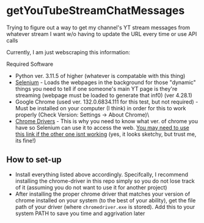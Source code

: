 # getYouTubeStreamChatMessages
Trying to figure out a way to get my channel's YT stream messages from whatever stream I want w/o having to update the URL every time or use API calls 


Currently, I am just webscraping this information: 

Required Software
* Python ver. 3.11.5 of higher (whatever is compatable with this thing) 
* [Selenium](https://pypi.org/project/selenium/) - Loads the webpages in the background for those "dynamic" things you need to tell if one someone's main YT page is they're streaming (webpage must be loaded to generate that inf0) (ver 4.28.1)
* Google Chrome (used ver. 132.0.6834.111 for this test, but not required) - Must be installed on your computer (I think) in order for this to work properly (Check Version: Settings -> About Chrome)\
* [Chrome Drivers](https://developer.chrome.com/docs/chromedriver/downloads) - This is why you need to know what ver. of chrome you have so Selenium can use it to access the web. [You may need to use this link if the other one isnt working](https://googlechromelabs.github.io/chrome-for-testing/#stable) (yes, it looks sketchy, but trust me, its fine!)


 ## How to set-up
* Install everything listed above accordingly. Specifcally, I recommend installing the chrome-driver in this repo simply so you do not lose track of it (assuming you do not want to use it for another project) 
* After installing the proper chrome driver that matches your version of chrome installed on your system (to the best of your ability), get the file path of your driver (where `chromedriver.exe` is stored). Add this to your system PATH to save you time and aggrivation later 




